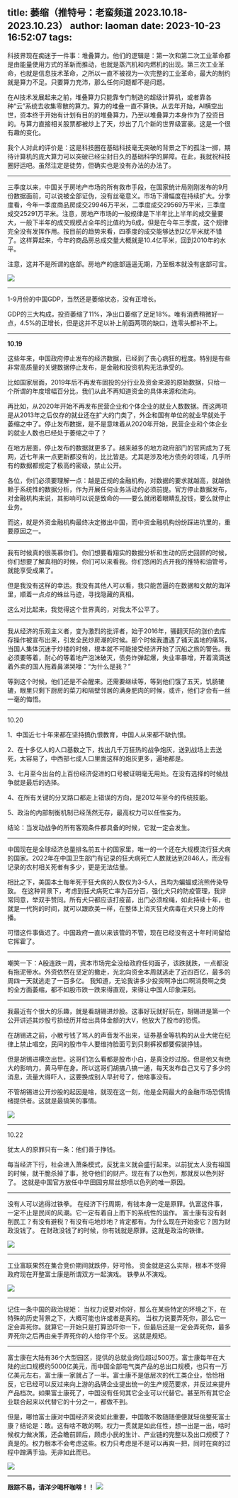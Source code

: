 title: 萎缩（推特号：老蛮频道 2023.10.18-2023.10.23）
author: laoman
date: 2023-10-23 16:52:07
tags:
---
科技界现在痴迷于一件事：堆叠算力。<!--more-->他们的逻辑是：第一次和第二次工业革命都是由能量使用方式的革新而推动，也就是蒸汽机和内燃机的出现。第三次工业革命，也就是信息技术革命，之所以一直不被视为一次完整的工业革命，最大的制约就是算力不足。只要算力充沛，那么任何问题都不是问题。

在AI技术发展起来之前，堆叠算力只能靠专门制造的超级计算机，或者靠各种“云”系统去收集零散的算力。算力的堆叠一直不算快。从去年开始，AI横空出世，资本终于开始有计划有目的的堆叠算力，乃至以堆叠算力本身作为了投资目的。与算力直接相关股票都被炒上了天，炒出了几个新的世界级富豪。这是一个很有趣的变化。

我个人对此的评价是：这是科技圈在基础科技毫无突破的背景之下的孤注一掷，期待计算机的庞大算力可以突破已经尘封日久的基础科学的屏障。在此，我就祝科技圈好运吧。虽然注定是徒劳，但确实也是没有办法的办法了。
- - -
三季度以来，中国关于房地产市场的所有救市手段，在国家统计局刚刚发布的9月份数据面前，可以说被全部证伪，没有丝毫意义。市场下滑幅度在持续扩大。分季度看，今年一季度商品房成交29946万平米，二季度成交29569万平米，三季度成交25291万平米。注意，房地产市场的一般规律是下半年比上半年的成交量要大，一般下半年的成交规模占全年的比值约为6成，但是在今年三季度，这个规律完全没有发挥作用。按目前的趋势来看，四季度的成交能够达到2亿平米就不错了。这样算起来，今年的商品房总成交量大概就是10.4亿平米，回到2010年的水平。

注意，这并不是所谓的底部。房地产的底部遥遥无期，乃至根本就没有底部可言。

![](/images/20231023001.png)
- - -
1-9月份的中国GDP，当然还是萎缩状态，没有正增长。

GDP的三大构成，投资萎缩了11%，净出口萎缩了足足18%。唯有消费稍微好一点，4.5%的正增长，但是这并不足以补上前面两项的缺口，连零头都补不上。
- - -
**10.19**

这些年来，中国政府停止发布的经济数据，已经到了丧心病狂的程度。特别是有些非常高质量的关键数据停止发布，是金融和投资机构无法承受的。

比如国家层面，2019年后不再发布固投的分行业及资金来源的原始数据，只给一个所谓的年度增幅百分比，我们从此不再知道资金的具体来源和流向。

再比如，从2020年开始不再发布民营企业和个体企业的就业人数数据。而这两项是从2013年之后仅存的就业还在扩大的门类了，外企和国有单位的就业早就处于萎缩之中了。停止发布数据，是不是意味着从2020年开始，民营企业和个体企业的就业人数也已经处于萎缩之中了？

在地方层面，停止发布的数据就更多了。越来越多的地方政府部门的官网成为了死网，近七年来一点更新都没有的，比比皆是。尤其是涉及地方债务的领域，几乎所有的数据都规定了极高的密级，禁止公开。

各位，你们必须要理解一点：越是正规的金融机构，对数据的要求就越高，就越依赖于系统性的数据分析，作为开展任何业务活动的必须前提。官方停止数据发布，对金融机构来说，其影响可以说是致命的——要么就闭着眼睛乱投钱，要么就停止业务。

而这，就是外资金融机构最终决定撤出中国，而中资金融机构纷纷踩进坑里的，重要原因之一。
- - -
我有时候真的很羡慕你们。你们想要看翔实的数据分析和生动的历史回顾的时候，你们想要了解真相的时候，你们可以来看我。你们悠闲的点开我的推特和油管号，就能享受成果了。

但是我没有这样的幸运。我没有其他人可以看，我只能苦逼的在数据和文献的海洋里，顺着一点点的蛛丝马迹，寻找隐藏的真相。

这么对比起来，我觉得这个世界真的，对我太不公平了。
- - -
我从经济的乐观主义者，变为激烈的批评者，始于2016年，骚翻天际的涨价去库存操作被宣布出来，引发全民炒房潮的时候。那个时候我遭遇了铺天盖地的痛骂，当国人集体沉迷于炒楼的时候，根本就不可能接受经济开始了沉船之旅的警告。我必须要等着，耐心的等着地产泡沫破灭，债务炸弹起爆，失业率暴增，开着滴滴送着外卖的国人拖着鼻涕哭嚎：“为什么是我？”

等到这个时候，他们还是不会醒来。还需要继续等，等到他们饿了五天，饥肠辘辘，眼里只剩下厨房的菜刀和隔壁邻居的满身肥肉的时候，或许，他们才会有一丝一毫的悔悟。
- - -
10.20

1、中国近七十年来都在坚持搞仇恨教育，中国人从来都不缺仇恨。

2、在十多亿人的人口基数之下，找出几千万狂热的战争炮灰，送到战场上去送死，太容易了，中西部七成人口里面这样的炮灰更多，遍地都是。

3、七月至今出台的上百份经济促进的口号被证明毫无用处。在没有选择的时候战争就是最后的选择。

4、在所有关键的分叉路口都走上错误的方向，是2012年至今的传统技能。

5、政治的内部制衡机制已经荡然无存，最高权力可以任性妄为。

结论：当发动战争的所有客观条件都具备的时候，它就一定会发生。
- - -
中国现在是全球经济总量排名前五十的国家里，唯一的一个还在大规模流行狂犬病的国家。2022年在中国卫生部门有记录的狂犬病死亡人数就达到2846人，而没有记录的农村相关死者有多少，更是无法估量。

相比之下，美国本土每年死于狂犬病的人数仅为3-5人，且均为蝙蝠或浣熊传染导致。
在这种背景下，考虑到狂犬病死亡率为百分百，强化犬只的防疫管理，我非常同意，举双手赞同。所有犬只都应该打疫苗，出门必须栓绳，如此持续十年，也就是一代狗的时间，就可以跟欧美一样，在整体上消灭狂犬病毒在犬只身上的传播。

可惜这件事做迟了。中国政府一直以来该管的不管，现在已经没有这十年时间留给它挥霍了。
- - -
嘲笑一下：A股连跌一周，资本市场完全没给政府任何面子，该跌就跌，一点都没有拖泥带水。外资依然在坚定的撤走，光北向资金本周就逃走了近四百亿，最多的周四一天就逃走了一百多亿。
我知道，无论我讲多少投资啊净出口啊消费啊之类的全方面萎缩，都不如股市跌一跌来得直观，来得让中国人印象深刻。
- - -
我最近有个很大的乐趣，就是看胡锡进炒股。这事好玩就好玩在，胡锡进是第一个公开讲述其炒股亏损经历并给出具体金额的大V，他放大了股市的恐慌。

在胡锡进之前，小散亏钱了骂人的声音发不出来，证券基金等机构的从业大佬在纪律上禁止唱空，民间的股市牛人要维持脸面亏到只剩裤衩都要假装挣钱。

但是胡锡进横空出世。这哥们怎么看都是股市小白，是真没炒过股。但是他又有绝大的影响力，黄马甲在身。所以这哥们胡搞八搞一通，每天发布自己又亏了多少的消息，流量大得吓人，这要换成别人早封号了，他啥事没有。

不管胡锡进公开炒股的起因是啥，就现在这一刻，他是全网最大的金融市场恐慌情绪提供者。这就是最搞笑的事情。

![](/images/20231023002.jpg)
- - -
10.22

犹太人的原罪只有一条：他们善于挣钱。

每当经济下行，社会进入萧条模式，反犹主义就会盛行起来。以前犹太人没有祖国的时候，就干脆杀掉了事，抢夺他们的财产。现在有了以色列，那就反以色列好了。
这就是中国官方放任中华田园穷屌丝怒喷以色列的唯一原因。
- - -
没有人可以逃得过铁拳。
在经济下行周期，有钱本身一定是原罪。仇富这件事，一定不止是民间的风潮。它一定有着自上而下的系统性的运作。
富士康有没有剥削民工？有没有避税？有没有屯地炒地？肯定都有。为什么现在开始查它？因为财政没钱了。
在财政没钱了的时候，你有钱就是原罪。这就是政治的铁律。

![](/images/20231023003.jpg)
- - -
工业富联果然在集合竞价期间就跌停，好可怜。
资金就是这么实际，根本不觉得政府现在开整富士康是所谓双方一起演戏。
铁拳从不演戏。

![](/images/20231023004.jpg)
- - -
记住一条中国的政治规矩：
当权力说要对你好，那么在某些特定的环境之下，在特殊的历史背景之下，大概可能也许或者是真的。
当权力说要弄死你，那么它一定会弄死你。就算它一开始只是打算恐吓你一下，但最后还是一定会弄死你，最多弄死你之后再由亲手弄死你的人给你平个反。
这就是规矩。
- - -
富士康在大陆有36个大型园区，提供的总就业岗位超过500万。富士康每年在大陆的出口规模约5000亿美元，而中国全部电气类产品的总出口规模，也只有一万亿美元左右，富士康一家就占了一半。富士康不是低层次的代工类企业，恰恰相反，它已经可以反过来向上游的品牌企业提出统一的生产规范要求，并反过来提升产品档次。如果富士康死了，中国没有任何其它企业可以代替它。甚至所有其它企业联合起来以代替它的十分之一，都做不到。

但是，哪怕富士康对中国经济来说如此重要，中国敢不敢随随便便就轻佻整死富士康？结论是：敢。这有啥不敢的啊。权力一贯就是如此任性，想一出是一出，啥时候权力做决策，还会瞻前顾后，顾虑小民的生计、产业链的完整以及出口规模了？真是的。权力根本不会考虑这些。权力只考虑是不是可以再爽一把，同时在爽的过程中蹭满手油。无非如此而已。

![](/images/20231023005.png)

- - -
**跟踪不易，请洋少喝杯咖啡！！**
![](/images/zanshang.jpg)